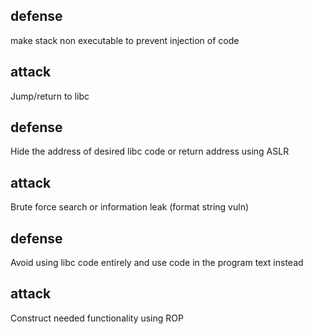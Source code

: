 ## defense
make stack non executable to prevent injection of code
## attack
Jump/return to libc
## defense
Hide the address of desired libc code or return address using ASLR
## attack
Brute force search or information leak (format string vuln)
## defense
Avoid using libc code entirely and use code in the program text instead
## attack
Construct needed functionality using ROP

